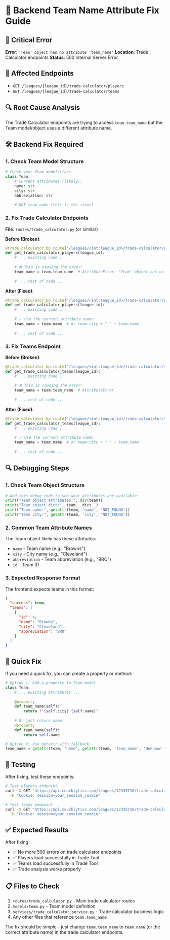 # 🔧 Backend Team Name Attribute Fix Guide

## 🚨 **Critical Error**

**Error**: `'Team' object has no attribute 'team_name'`
**Location**: Trade Calculator endpoints
**Status**: 500 Internal Server Error

## 📍 **Affected Endpoints**

- `GET /leagues/{league_id}/trade-calculator/players`
- `GET /leagues/{league_id}/trade-calculator/teams`

## 🔍 **Root Cause Analysis**

The Trade Calculator endpoints are trying to access `team.team_name` but the Team model/object uses a different attribute name.

## 🛠️ **Backend Fix Required**

### **1. Check Team Model Structure**

```python
# Check your Team model/class
class Team:
    # Current attributes (likely):
    name: str
    city: str
    abbreviation: str
    
    # NOT team_name (this is the issue)
```

### **2. Fix Trade Calculator Endpoints**

**File**: `routes/trade_calculator.py` (or similar)

**Before (Broken)**:
```python
@trade_calculator_bp.route('/leagues/<int:league_id>/trade-calculator/players', methods=['GET'])
def get_trade_calculator_players(league_id):
    # ... existing code ...
    
    # ❌ This is causing the error:
    team_name = team.team_name  # AttributeError: 'Team' object has no attribute 'team_name'
    
    # ... rest of code ...
```

**After (Fixed)**:
```python
@trade_calculator_bp.route('/leagues/<int:league_id>/trade-calculator/players', methods=['GET'])
def get_trade_calculator_players(league_id):
    # ... existing code ...
    
    # ✅ Use the correct attribute name:
    team_name = team.name  # or team.city + " " + team.name
    
    # ... rest of code ...
```

### **3. Fix Teams Endpoint**

**Before (Broken)**:
```python
@trade_calculator_bp.route('/leagues/<int:league_id>/trade-calculator/teams', methods=['GET'])
def get_trade_calculator_teams(league_id):
    # ... existing code ...
    
    # ❌ This is causing the error:
    team_name = team.team_name  # AttributeError
    
    # ... rest of code ...
```

**After (Fixed)**:
```python
@trade_calculator_bp.route('/leagues/<int:league_id>/trade-calculator/teams', methods=['GET'])
def get_trade_calculator_teams(league_id):
    # ... existing code ...
    
    # ✅ Use the correct attribute name:
    team_name = team.name  # or team.city + " " + team.name
    
    # ... rest of code ...
```

## 🔍 **Debugging Steps**

### **1. Check Team Object Structure**

```python
# Add this debug code to see what attributes are available:
print("Team object attributes:", dir(team))
print("Team object dict:", team.__dict__)
print("Team name:", getattr(team, 'name', 'NOT_FOUND'))
print("Team city:", getattr(team, 'city', 'NOT_FOUND'))
```

### **2. Common Team Attribute Names**

The Team object likely has these attributes:
- `name` - Team name (e.g., "Browns")
- `city` - City name (e.g., "Cleveland")
- `abbreviation` - Team abbreviation (e.g., "BRO")
- `id` - Team ID

### **3. Expected Response Format**

The frontend expects teams in this format:
```json
{
  "success": true,
  "teams": [
    {
      "id": 4,
      "name": "Browns",
      "city": "Cleveland",
      "abbreviation": "BRO"
    }
  ]
}
```

## 🚀 **Quick Fix**

If you need a quick fix, you can create a property or method:

```python
# Option 1: Add a property to Team model
class Team:
    # ... existing attributes ...
    
    @property
    def team_name(self):
        return f"{self.city} {self.name}"
    
    # Or just return name:
    @property
    def team_name(self):
        return self.name

# Option 2: Use getattr with fallback
team_name = getattr(team, 'name', getattr(team, 'team_name', 'Unknown Team'))
```

## 🧪 **Testing**

After fixing, test these endpoints:

```bash
# Test players endpoint
curl -X GET "https://api.couchlytics.com/leagues/12335716/trade-calculator/players?page=1&per_page=100&fast_mode=false" \
  -H "Cookie: session=your_session_cookie"

# Test teams endpoint  
curl -X GET "https://api.couchlytics.com/leagues/12335716/trade-calculator/teams" \
  -H "Cookie: session=your_session_cookie"
```

## ✅ **Expected Results**

After fixing:
- ✅ No more 500 errors on trade calculator endpoints
- ✅ Players load successfully in Trade Tool
- ✅ Teams load successfully in Trade Tool
- ✅ Trade analysis works properly

## 📋 **Files to Check**

1. `routes/trade_calculator.py` - Main trade calculator routes
2. `models/team.py` - Team model definition
3. `services/trade_calculator_service.py` - Trade calculator business logic
4. Any other files that reference `team.team_name`

The fix should be simple - just change `team.team_name` to `team.name` (or the correct attribute name) in the trade calculator endpoints.

